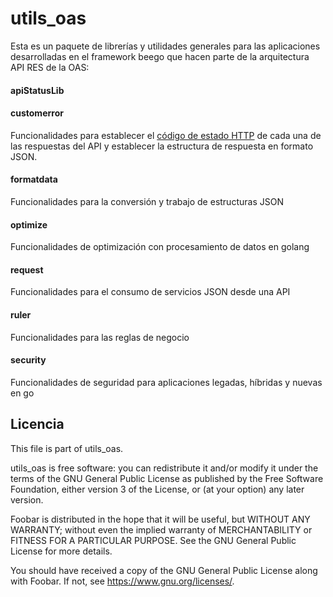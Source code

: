# utils_oas

Esta es un paquete de librerías y utilidades generales para las aplicaciones desarrolladas en el framework beego que hacen parte de la arquitectura API RES de la OAS:



#### apiStatusLib

#### customerror
Funcionalidades para establecer el [código de estado HTTP](https://es.wikipedia.org/wiki/Anexo:C%C3%B3digos_de_estado_HTTP) de cada una de las respuestas del API  y establecer la estructura de respuesta en formato JSON.

#### formatdata
Funcionalidades para la conversión y trabajo de estructuras JSON

#### optimize
Funcionalidades de optimización con procesamiento de datos en golang

#### request
Funcionalidades para el consumo de servicios JSON desde una API

#### ruler
Funcionalidades para las reglas de negocio

#### security
Funcionalidades de seguridad para aplicaciones legadas, híbridas y nuevas en go


## Licencia

This file is part of utils_oas.

utils_oas is free software: you can redistribute it and/or modify
it under the terms of the GNU General Public License as published by
the Free Software Foundation, either version 3 of the License, or
(at your option) any later version.

Foobar is distributed in the hope that it will be useful,
but WITHOUT ANY WARRANTY; without even the implied warranty of
MERCHANTABILITY or FITNESS FOR A PARTICULAR PURPOSE.  See the
GNU General Public License for more details.

You should have received a copy of the GNU General Public License
along with Foobar.  If not, see <https://www.gnu.org/licenses/>.
